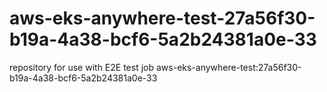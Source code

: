 # aws-eks-anywhere-test-27a56f30-b19a-4a38-bcf6-5a2b24381a0e-33
repository for use with E2E test job aws-eks-anywhere-test:27a56f30-b19a-4a38-bcf6-5a2b24381a0e-33
